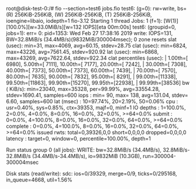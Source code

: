 root@disk-test-0:/# fio --section=test6 jobs.fio
test6: (g=0): rw=write, bs=(R) 256KiB-256KiB, (W) 256KiB-256KiB, (T) 256KiB-256KiB, ioengine=libaio, iodepth=1
fio-3.12
Starting 1 thread
Jobs: 1 (f=1): [W(1)][100.0%][w=33.0MiB/s][w=132 IOPS][eta 00m:00s]
test6: (groupid=0, jobs=1): err= 0: pid=1353: Wed Feb 27 17:38:16 2019
  write: IOPS=131, BW=32.8MiB/s (34.4MB/s)(9832MiB/300004msec); 0 zone resets
    slat (usec): min=31, max=4069, avg=60.15, stdev=28.75
    clat (usec): min=6824, max=43226, avg=7561.45, stdev=920.92
     lat (usec): min=6868, max=43269, avg=7622.64, stdev=922.34
    clat percentiles (usec):
     |  1.00th=[ 6980],  5.00th=[ 7111], 10.00th=[ 7177], 20.00th=[ 7242],
     | 30.00th=[ 7308], 40.00th=[ 7373], 50.00th=[ 7373], 60.00th=[ 7439],
     | 70.00th=[ 7570], 80.00th=[ 7635], 90.00th=[ 7832], 95.00th=[ 8291],
     | 99.00th=[11338], 99.50th=[11863], 99.90th=[15270], 99.95th=[22938],
     | 99.99th=[38536]
   bw (  KiB/s): min=23040, max=35328, per=99.99%, avg=33554.28, stdev=1690.41, samples=600
   iops        : min=   90, max=  138, avg=131.04, stdev= 6.60, samples=600
  lat (msec)   : 10=97.74%, 20=2.19%, 50=0.06%
  cpu          : usr=0.40%, sys=0.85%, ctx=39353, majf=0, minf=1
  IO depths    : 1=100.0%, 2=0.0%, 4=0.0%, 8=0.0%, 16=0.0%, 32=0.0%, >=64=0.0%
     submit    : 0=0.0%, 4=100.0%, 8=0.0%, 16=0.0%, 32=0.0%, 64=0.0%, >=64=0.0%
     complete  : 0=0.0%, 4=100.0%, 8=0.0%, 16=0.0%, 32=0.0%, 64=0.0%, >=64=0.0%
     issued rwts: total=0,39326,0,0 short=0,0,0,0 dropped=0,0,0,0
     latency   : target=0, window=0, percentile=100.00%, depth=1

Run status group 0 (all jobs):
  WRITE: bw=32.8MiB/s (34.4MB/s), 32.8MiB/s-32.8MiB/s (34.4MB/s-34.4MB/s), io=9832MiB (10.3GB), run=300004-300004msec

Disk stats (read/write):
  sdc: ios=0/39329, merge=0/9, ticks=0/295168, in_queue=4668, util=1.56%